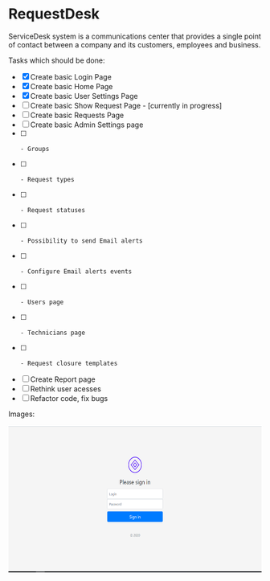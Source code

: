 # RequestDesk

ServiceDesk system is a communications center that provides a single point of contact between a company and its customers, employees and business.

Tasks which should be done:
- [x] Create basic Login Page
- [x] Create basic Home Page
- [x] Create basic User Settings Page
- [ ] Create basic Show Request Page - [currently in progress]
- [ ] Create basic Requests Page
- [ ] Create basic Admin Settings page
- [ ]     - Groups
- [ ]     - Request types
- [ ]     - Request statuses
- [ ]     - Possibility to send Email alerts
- [ ]     - Configure Email alerts events
- [ ]     - Users page
- [ ]     - Technicians page
- [ ]     - Request closure templates
- [ ] Create Report page
- [ ] Rethink user acesses
- [ ] Refactor code, fix bugs

Images:

<img src="https://github.com/akshinmustafayev/RequestDesk/blob/master/deploy/screenshoots/1.PNG" alt="alt text" width="600" height="293">
